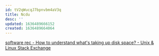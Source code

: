```yaml
---
id: tV2qWucqJ7bpnvbm4aV3q
title: Ncdu
desc: ''
updated: 1636489666152
created: 1636489664064
---
```


[software rec - How to understand what's taking up disk space? - Unix & Linux Stack Exchange](https://unix.stackexchange.com/questions/3961/how-to-understand-whats-taking-up-disk-space)